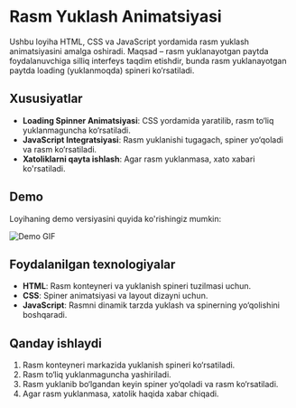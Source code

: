 
# Rasm Yuklash Animatsiyasi

Ushbu loyiha HTML, CSS va JavaScript yordamida rasm yuklash animatsiyasini amalga oshiradi. Maqsad – rasm yuklanayotgan paytda foydalanuvchiga silliq interfeys taqdim etishdir, bunda rasm yuklanayotgan paytda loading (yuklanmoqda) spineri ko‘rsatiladi.

## Xususiyatlar

- **Loading Spinner Animatsiyasi**: CSS yordamida yaratilib, rasm to‘liq yuklanmaguncha ko‘rsatiladi.
- **JavaScript Integratsiyasi**: Rasm yuklanishi tugagach, spiner yo‘qoladi va rasm ko‘rsatiladi.
- **Xatoliklarni qayta ishlash**: Agar rasm yuklanmasa, xato xabari ko'rsatiladi.

## Demo

Loyihaning demo versiyasini quyida ko'rishingiz mumkin:

![Demo GIF](https://cdn.dribbble.com/users/2177259/screenshots/6364756/loader_animation.gif?text=Demo+GIF)

## Foydalanilgan texnologiyalar

- **HTML**: Rasm konteyneri va yuklanish spineri tuzilmasi uchun.
- **CSS**: Spiner animatsiyasi va layout dizayni uchun.
- **JavaScript**: Rasmni dinamik tarzda yuklash va spinerning yo‘qolishini boshqaradi.

## Qanday ishlaydi

1. Rasm konteyneri markazida yuklanish spineri ko‘rsatiladi.
2. Rasm to‘liq yuklanmaguncha yashiriladi.
3. Rasm yuklanib bo‘lgandan keyin spiner yo‘qoladi va rasm ko‘rsatiladi.
4. Agar rasm yuklanmasa, xatolik haqida xabar chiqadi.
